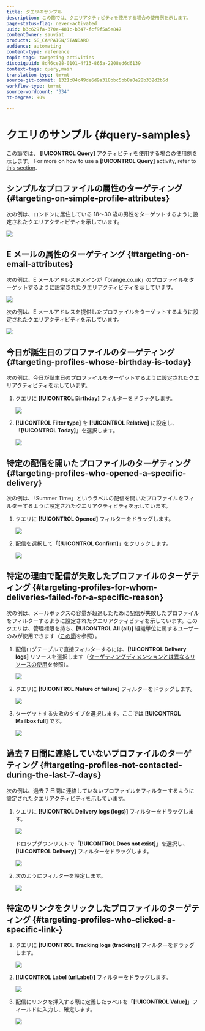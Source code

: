 ```yaml
---
title: クエリのサンプル
description: この節では、クエリアクティビティを使用する場合の使用例を示します。
page-status-flag: never-activated
uuid: b3c629fa-370e-481c-b347-fcf9f5a5e847
contentOwner: sauviat
products: SG_CAMPAIGN/STANDARD
audience: automating
content-type: reference
topic-tags: targeting-activities
discoiquuid: 8d46ce28-0101-4f13-865a-2208ed6d6139
context-tags: query,main
translation-type: tm+mt
source-git-commit: 1321c84c49de6d9a318bbc5bb8a0e28b332d2b5d
workflow-type: tm+mt
source-wordcount: '334'
ht-degree: 90%

---
```



# クエリのサンプル {#query-samples}

この節では、 **[!UICONTROL Query]** アクティビティを使用する場合の使用例を示します。 For more on how to use a **[!UICONTROL Query]** activity, refer to [this section](../../automating/using/query.md).

## シンプルなプロファイルの属性のターゲティング {#targeting-on-simple-profile-attributes}

次の例は、ロンドンに居住している 18～30 歳の男性をターゲットするように設定されたクエリアクティビティを示しています。

![](assets/query_sample_1.png)

## E メールの属性のターゲティング {#targeting-on-email-attributes}

次の例は、E メールアドレスドメインが「orange.co.uk」のプロファイルをターゲットするように設定されたクエリアクティビティを示しています。

![](assets/query_sample_emaildomain.png)

次の例は、E メールアドレスを提供したプロファイルをターゲットするように設定されたクエリアクティビティを示しています。

![](assets/query_sample_emailnotempty.png)

## 今日が誕生日のプロファイルのターゲティング {#targeting-profiles-whose-birthday-is-today}

次の例は、今日が誕生日のプロファイルをターゲットするように設定されたクエリアクティビティを示しています。

1. クエリに **[!UICONTROL Birthday]** フィルターをドラッグします。

   ![](assets/query_sample_birthday.png)

1. **[!UICONTROL Filter type]** を **[!UICONTROL Relative]** に設定し、「**[!UICONTROL Today]**」を選択します。

   ![](assets/query_sample_birthday2.png)

## 特定の配信を開いたプロファイルのターゲティング {#targeting-profiles-who-opened-a-specific-delivery}

次の例は、「Summer Time」というラベルの配信を開いたプロファイルをフィルターするように設定されたクエリアクティビティを示しています。

1. クエリに **[!UICONTROL Opened]** フィルターをドラッグします。

   ![](assets/query_sample_opened.png)

1. 配信を選択して「**[!UICONTROL Confirm]**」をクリックします。

   ![](assets/query_sample_opened2.png)

## 特定の理由で配信が失敗したプロファイルのターゲティング {#targeting-profiles-for-whom-deliveries-failed-for-a-specific-reason}

次の例は、メールボックスの容量が超過したために配信が失敗したプロファイルをフィルターするように設定されたクエリアクティビティを示しています。このクエリは、管理権限を持ち、**[!UICONTROL All (all)]** 組織単位に属するユーザーのみが使用できます（[この節](../../administration/using/organizational-units.md)を参照）。

1. 配信ログテーブルで直接フィルターするには、**[!UICONTROL Delivery logs]** リソースを選択します（[ターゲティングディメンションとは異なるリソースの使用](../../automating/using/using-resources-different-from-targeting-dimensions.md)を参照）。

   ![](assets/query_sample_failure1.png)

1. クエリに **[!UICONTROL Nature of failure]** フィルターをドラッグします。

   ![](assets/query_sample_failure2.png)

1. ターゲットする失敗のタイプを選択します。ここでは **[!UICONTROL Mailbox full]** です。

   ![](assets/query_sample_failure3.png)

## 過去 7 日間に連絡していないプロファイルのターゲティング {#targeting-profiles-not-contacted-during-the-last-7-days}

次の例は、過去 7 日間に連絡していないプロファイルをフィルターするように設定されたクエリアクティビティを示しています。

1. クエリに **[!UICONTROL Delivery logs (logs)]** フィルターをドラッグします。

   ![](assets/query_sample_7days.png)

   ドロップダウンリストで「**[!UICONTROL Does not exist]**」を選択し、**[!UICONTROL Delivery]** フィルターをドラッグします。

   ![](assets/query_sample_7days1.png)

1. 次のようにフィルターを設定します。

   ![](assets/query_sample_7days2.png)

## 特定のリンクをクリックしたプロファイルのターゲティング {#targeting-profiles-who-clicked-a-specific-link-}

1. クエリに **[!UICONTROL Tracking logs (tracking)]** フィルターをドラッグします。

   ![](assets/query_sample_trackinglogs.png)

1. **[!UICONTROL Label (urlLabel)]** フィルターをドラッグします。

   ![](assets/query_sample_trackinglogs2.png)

1. 配信にリンクを挿入する際に定義したラベルを「**[!UICONTROL Value]**」フィールドに入力し、確定します。

   ![](assets/query_sample_trackinglogs3.png)
